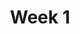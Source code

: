 ---
    title: Week 1
    weekNumber: 1
    days:
      - date: 2023-4-3
        events:
          "**LEC 1**{: .label .label-lecture } [Introduction](resources/lectures/Topic0-Introduction.pdf)":
            "[CIT 1.2-1.3](https://inferentialthinking.com/chapters/01/2/why-data-science.html) "
                
          "**SUR**{: .label .label-survey } [Beginning of Quarter Survey](https://forms.gle/BFrjfmrRE1CqdjKa8)":
      - date: 2023-4-5
        events:
          "**LEC 2**{: .label .label-lecture } [Expressions and Data Types](http://datahub.ucsd.edu/user-redirect/git-sync?repo=https://github.com/dsc-courses/dsc10-2023-wi&subPath=lectures/lec02/lec02.ipynb) [✏️](resources/lectures/lec02/lec02.html) [Watch 🎥](https://youtu.be/jeS9A3bihL0)":
            "[BPD 1-6](https://notes.dsc10.com/01-getting_started/tools.html)"
            
          "**DIS 1**{: .label .label-disc } [Getting Started with Jupyter Notebooks](http://datahub.ucsd.edu/user-redirect/git-sync?repo=https://github.com/dsc-courses/dsc10-2023-wi&subPath=discussion/disc01.ipynb) - [Dasha 🎥](https://podcast.ucsd.edu/watch/wi23/dsc10_d00/49), [Dylan 🎥](https://podcast.ucsd.edu/watch/wi23/dsc10_a00/45) ":
                
      - date: 2023-1-13
        events:
          "**LEC 3**{: .label .label-lecture } [Strings and Arrays](http://datahub.ucsd.edu/user-redirect/git-sync?repo=https://github.com/dsc-courses/dsc10-2023-wi&subPath=lectures/lec03/lec03.ipynb) [✏️](resources/lectures/lec03/lec03.html) [Watch 🎥](https://youtu.be/hqs1pJNxOy0) ([Extra video](https://www.youtube.com/watch?v=w_witptT6Ts))":
            "[BPD 7-8](https://notes.dsc10.com/02-data_sets/arrays.html)"
                
---